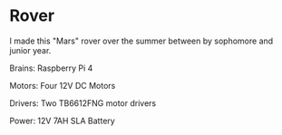 # Rover


I made this "Mars" rover over the summer between by sophomore and junior year.

Brains:
Raspberry Pi 4

Motors:
Four 12V DC Motors

Drivers:
Two TB6612FNG motor drivers

Power:
12V 7AH SLA Battery
